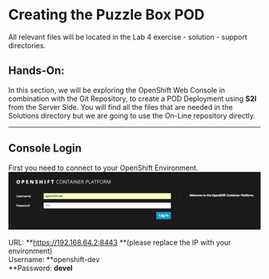 # Creating the Puzzle Box POD

All relevant files will be located in the Lab 4 exercise - solution - support directories.

## Hands-On:

In this section, we will be exploring the OpenShift Web Console in combination with the Git Repository, to create a POD Deployment using **S2I** from the Server Side. You will find all the files that are needed in the Solutions directory but we are going to use the On-Line repository directly.

---

## Console Login

First you need to connect to your OpenShift Environment.![](/assets/ocpLogin.png)

URL: **https://192.168.64.2:8443 **\(please replace the IP with your environment\)  
Username: **openshift-dev  
**Password: **devel**





